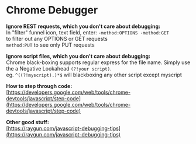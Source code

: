 # Chrome Debugger

**Ignore REST requests, which you don't care about debugging:**  
In "filter" funnel icon, text field, enter: `-method:OPTIONS -method:GET`   
to filter out any OPTIONS or GET requests  
`method:PUT` to see only PUT requests

**Ignore script files, which you don't care about debugging:**  
Chrome black-boxing supports regular express for the file name. Simply use the a Negative Lookahead `(?!your script)`.  
eg. `^((?!myscript).)*$` will blackboxing any other script except myscript

**How to step through code:**  
[https://developers.google.com/web/tools/chrome-devtools/javascript/step-code](https://developers.google.com/web/tools/chrome-devtools/javascript/step-code)

**Other good stuff:**  
[https://raygun.com/javascript-debugging-tips](https://raygun.com/javascript-debugging-tips)







